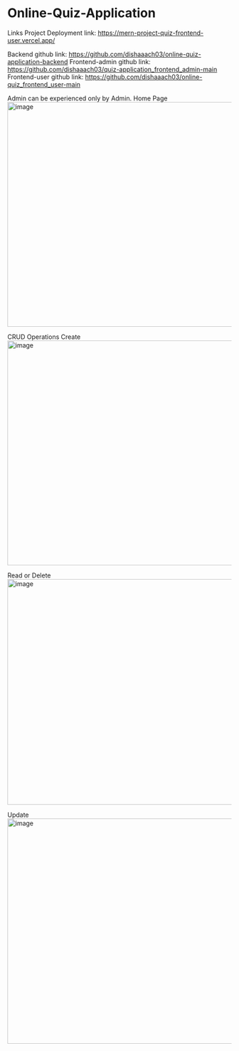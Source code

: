 # Online-Quiz-Application

Links
Project Deployment link: https://mern-project-quiz-frontend-user.vercel.app/

Backend github link: https://github.com/dishaaach03/online-quiz-application-backend
Frontend-admin github link: https://github.com/dishaaach03/quiz-application_frontend_admin-main
Frontend-user github link: https://github.com/dishaaach03/online-quiz_frontend_user-main

Admin
can be experienced only by Admin.
Home Page
<img width="505" alt="image" src="https://github.com/dishaaach03/Online-Quiz-Application/assets/112333295/2e832c13-eba3-498c-a5d0-629d8122e8b6">


CRUD Operations
Create
<img width="505" alt="image" src="https://github.com/dishaaach03/Online-Quiz-Application/assets/112333295/eeab2ab4-86e5-474e-b7a5-04808bb695c1">


Read or Delete
<img width="507" alt="image" src="https://github.com/dishaaach03/Online-Quiz-Application/assets/112333295/32e7139f-a345-4bae-b657-67b78b48cc87">


Update
<img width="506" alt="image" src="https://github.com/dishaaach03/Online-Quiz-Application/assets/112333295/783a3c84-d6e9-4ca9-a3b5-d1db02408f2a">
